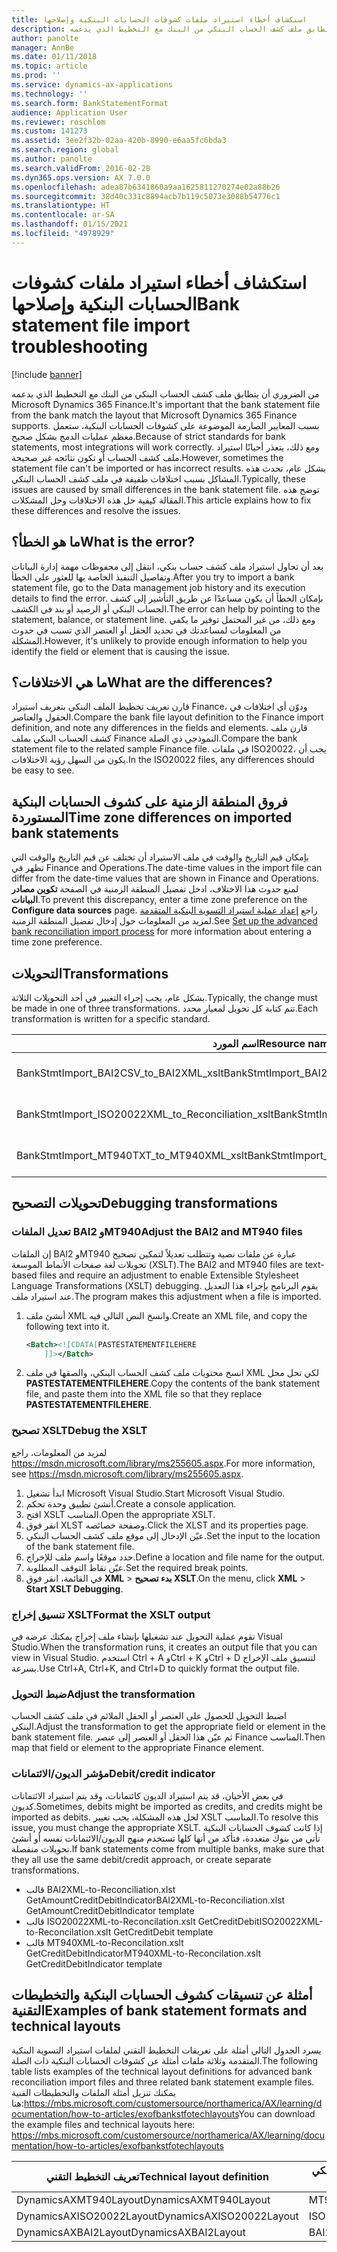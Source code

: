```yaml
---
title: استكشاف أخطاء استيراد ملفات كشوفات الحسابات البنكية وإصلاحها
description: من الضروري أن يتطابق ملف كشف الحساب البنكي من البنك مع التخطيط الذي يدعمه Microsoft Dynamics 365 Finance. بسبب المعايير الصارمة الموضوعة على كشوفات الحسابات البنكية، ستعمل معظم عمليات الدمج بشكل صحيح. ومع ذلك، يتعذر أحيانًا استيراد ملف كشف الحساب أو تكون نتائجه غير صحيحة. بشكل عام، تحدث هذه المشاكل بسبب اختلافات طفيفة في ملف كشف الحساب البنكي. توضح هذه المقالة كيفية حل هذه الاختلافات وحل المشكلات.
author: panolte
manager: AnnBe
ms.date: 01/11/2018
ms.topic: article
ms.prod: ''
ms.service: dynamics-ax-applications
ms.technology: ''
ms.search.form: BankStatementFormat
audience: Application User
ms.reviewer: roschlom
ms.custom: 141273
ms.assetid: 3ee2f32b-02aa-420b-8990-e6aa5fc6bda3
ms.search.region: global
ms.author: panolte
ms.search.validFrom: 2016-02-28
ms.dyn365.ops.version: AX 7.0.0
ms.openlocfilehash: adea87b6341860a9aa1625811270274e02a88b26
ms.sourcegitcommit: 38d40c331c8894acb7b119c5073e3088b54776c1
ms.translationtype: HT
ms.contentlocale: ar-SA
ms.lasthandoff: 01/15/2021
ms.locfileid: "4978929"
---
```

# <a name="bank-statement-file-import-troubleshooting"></a><span data-ttu-id="523d8-107">استكشاف أخطاء استيراد ملفات كشوفات الحسابات البنكية وإصلاحها</span><span class="sxs-lookup"><span data-stu-id="523d8-107">Bank statement file import troubleshooting</span></span>

[!include [banner](../includes/banner.md)]

<span data-ttu-id="523d8-108">من الضروري أن يتطابق ملف كشف الحساب البنكي من البنك مع التخطيط الذي يدعمه Microsoft Dynamics 365 Finance.</span><span class="sxs-lookup"><span data-stu-id="523d8-108">It's important that the bank statement file from the bank match the layout that Microsoft Dynamics 365 Finance supports.</span></span> <span data-ttu-id="523d8-109">بسبب المعايير الصارمة الموضوعة على كشوفات الحسابات البنكية، ستعمل معظم عمليات الدمج بشكل صحيح.</span><span class="sxs-lookup"><span data-stu-id="523d8-109">Because of strict standards for bank statements, most integrations will work correctly.</span></span> <span data-ttu-id="523d8-110">ومع ذلك، يتعذر أحيانًا استيراد ملف كشف الحساب أو تكون نتائجه غير صحيحة.</span><span class="sxs-lookup"><span data-stu-id="523d8-110">However, sometimes the statement file can't be imported or has incorrect results.</span></span> <span data-ttu-id="523d8-111">بشكل عام، تحدث هذه المشاكل بسبب اختلافات طفيفة في ملف كشف الحساب البنكي.</span><span class="sxs-lookup"><span data-stu-id="523d8-111">Typically, these issues are caused by small differences in the bank statement file.</span></span> <span data-ttu-id="523d8-112">توضح هذه المقالة كيفية حل هذه الاختلافات وحل المشكلات.</span><span class="sxs-lookup"><span data-stu-id="523d8-112">This article explains how to fix these differences and resolve the issues.</span></span>

<a name="what-is-the-error"></a><span data-ttu-id="523d8-113">ما هو الخطأ؟</span><span class="sxs-lookup"><span data-stu-id="523d8-113">What is the error?</span></span>
------------------

<span data-ttu-id="523d8-114">بعد أن تحاول استيراد ملف كشف حساب بنكي، انتقل إلى محفوظات مهمة إدارة البيانات وتفاصيل التنفيذ الخاصة بها للعثور على الخطأ.</span><span class="sxs-lookup"><span data-stu-id="523d8-114">After you try to import a bank statement file, go to the Data management job history and its execution details to find the error.</span></span> <span data-ttu-id="523d8-115">بإمكان الخطأ أن يكون مساعدًا عن طريق التأشير إلى كشف الحساب البنكي أو الرصيد أو بند في الكشف.</span><span class="sxs-lookup"><span data-stu-id="523d8-115">The error can help by pointing to the statement, balance, or statement line.</span></span> <span data-ttu-id="523d8-116">ومع ذلك، من غير المحتمل توفير ما يكفي من المعلومات لمساعدتك في تحديد الحقل أو العنصر الذي تسبب في حدوث المشكلة.</span><span class="sxs-lookup"><span data-stu-id="523d8-116">However, it's unlikely to provide enough information to help you identify the field or element that is causing the issue.</span></span>

## <a name="what-are-the-differences"></a><span data-ttu-id="523d8-117">ما هي الاختلافات؟</span><span class="sxs-lookup"><span data-stu-id="523d8-117">What are the differences?</span></span>
<span data-ttu-id="523d8-118">قارن تعريف تخطيط الملف البنكي بتعريف استيراد Finance، ودوّن أي اختلافات في الحقول والعناصر.</span><span class="sxs-lookup"><span data-stu-id="523d8-118">Compare the bank file layout definition to the Finance import definition, and note any differences in the fields and elements.</span></span> <span data-ttu-id="523d8-119">‏قارن ملف كشف الحساب البنكي بملف Finance النموذجي ذي الصلة.</span><span class="sxs-lookup"><span data-stu-id="523d8-119">Compare the bank statement file to the related sample Finance file.</span></span> <span data-ttu-id="523d8-120">في ملفات ISO20022، يجب أن يكون من السهل رؤية الاختلافات.‬</span><span class="sxs-lookup"><span data-stu-id="523d8-120">In the ISO20022 files, any differences should be easy to see.</span></span>

## <a name="time-zone-differences-on-imported-bank-statements"></a><span data-ttu-id="523d8-121">فروق المنطقة الزمنية على كشوف الحسابات البنكية المستوردة</span><span class="sxs-lookup"><span data-stu-id="523d8-121">Time zone differences on imported bank statements</span></span>
<span data-ttu-id="523d8-122">بإمكان قيم التاريخ والوقت في ملف الاستيراد أن تختلف عن قيم التاريخ والوقت التي تظهر في Finance and Operations.</span><span class="sxs-lookup"><span data-stu-id="523d8-122">The date-time values in the import file can differ from the date-time values that are shown in Finance and Operations.</span></span> <span data-ttu-id="523d8-123">لمنع حدوث هذا الاختلاف، ادخل تفضيل المنطقة الزمنية في الصفحة **تكوين مصادر البيانات**.</span><span class="sxs-lookup"><span data-stu-id="523d8-123">To prevent this discrepancy, enter a time zone preference on the **Configure data sources** page.</span></span> <span data-ttu-id="523d8-124">راجع [إعداد عملية استيراد التسوية البنكية المتقدمة](set-up-advanced-bank-reconciliation-import-process.md) لمزيد من المعلومات حول إدخال تفضيل المنطقة الزمنية.</span><span class="sxs-lookup"><span data-stu-id="523d8-124">See [Set up the advanced bank reconciliation import process](set-up-advanced-bank-reconciliation-import-process.md) for more information about entering a time zone preference.</span></span>

## <a name="transformations"></a><span data-ttu-id="523d8-125">التحويلات</span><span class="sxs-lookup"><span data-stu-id="523d8-125">Transformations</span></span>
<span data-ttu-id="523d8-126">بشكل عام، يجب إجراء التغيير في أحد التحويلات الثلاثة.</span><span class="sxs-lookup"><span data-stu-id="523d8-126">Typically, the change must be made in one of three transformations.</span></span> <span data-ttu-id="523d8-127">تتم كتابة كل تحويل لمعيار محدد.</span><span class="sxs-lookup"><span data-stu-id="523d8-127">Each transformation is written for a specific standard.</span></span>

| <span data-ttu-id="523d8-128">اسم المورد</span><span class="sxs-lookup"><span data-stu-id="523d8-128">Resource name</span></span>                                         | <span data-ttu-id="523d8-129">اسم الملف</span><span class="sxs-lookup"><span data-stu-id="523d8-129">File name</span></span>                          |
|-------------------------------------------------------|------------------------------------|
| <span data-ttu-id="523d8-130">BankStmtImport\_BAI2CSV\_to\_BAI2XML\_xslt</span><span class="sxs-lookup"><span data-stu-id="523d8-130">BankStmtImport\_BAI2CSV\_to\_BAI2XML\_xslt</span></span>            | <span data-ttu-id="523d8-131">BAI2CSV-to-BAI2XML.xslt</span><span class="sxs-lookup"><span data-stu-id="523d8-131">BAI2CSV-to-BAI2XML.xslt</span></span>            |
| <span data-ttu-id="523d8-132">BankStmtImport\_ISO20022XML\_to\_Reconciliation\_xslt</span><span class="sxs-lookup"><span data-stu-id="523d8-132">BankStmtImport\_ISO20022XML\_to\_Reconciliation\_xslt</span></span> | <span data-ttu-id="523d8-133">ISO20022XML-to-Reconciliation.xslt</span><span class="sxs-lookup"><span data-stu-id="523d8-133">ISO20022XML-to-Reconciliation.xslt</span></span> |
| <span data-ttu-id="523d8-134">BankStmtImport\_MT940TXT\_to\_MT940XML\_xslt</span><span class="sxs-lookup"><span data-stu-id="523d8-134">BankStmtImport\_MT940TXT\_to\_MT940XML\_xslt</span></span>          | <span data-ttu-id="523d8-135">MT940TXT-to-MT940XML.xslt</span><span class="sxs-lookup"><span data-stu-id="523d8-135">MT940TXT-to-MT940XML.xslt</span></span>          |

## <a name="debugging-transformations"></a><span data-ttu-id="523d8-136">تحويلات التصحيح</span><span class="sxs-lookup"><span data-stu-id="523d8-136">Debugging transformations</span></span>
### <a name="adjust-the-bai2-and-mt940-files"></a><span data-ttu-id="523d8-137">تعديل الملفات BAI2 وMT940</span><span class="sxs-lookup"><span data-stu-id="523d8-137">Adjust the BAI2 and MT940 files</span></span>

<span data-ttu-id="523d8-138">إن الملفات BAI2 وMT940 عبارة عن ملفات نصية وتتطلب تعديلاً لتمكين تصحيح تحويلات لغة صفحات الأنماط الموسعة (XSLT).</span><span class="sxs-lookup"><span data-stu-id="523d8-138">The BAI2 and MT940 files are text-based files and require an adjustment to enable Extensible Stylesheet Language Transformations (XSLT) debugging.</span></span> <span data-ttu-id="523d8-139">يقوم البرنامج بإجراء هذا التعديل عند استيراد ملف.</span><span class="sxs-lookup"><span data-stu-id="523d8-139">The program makes this adjustment when a file is imported.</span></span>

1.  <span data-ttu-id="523d8-140">أنشئ ملف XML وانسخ النص التالي فيه.</span><span class="sxs-lookup"><span data-stu-id="523d8-140">Create an XML file, and copy the following text into it.</span></span>

    ```xml
    <Batch><![CDATA[PASTESTATEMENTFILEHERE
        ]]></Batch>
    ```
    
2.  <span data-ttu-id="523d8-141">انسخ محتويات ملف كشف الحساب البنكي، والصقها في ملف XML لكي تحل محل **PASTESTATEMENTFILEHERE**.</span><span class="sxs-lookup"><span data-stu-id="523d8-141">Copy the contents of the bank statement file, and paste them into the XML file so that they replace **PASTESTATEMENTFILEHERE**.</span></span>

### <a name="debug-the-xslt"></a><span data-ttu-id="523d8-142">تصحيح XSLT</span><span class="sxs-lookup"><span data-stu-id="523d8-142">Debug the XSLT</span></span>

<span data-ttu-id="523d8-143">لمزيد من المعلومات، راجع <https://msdn.microsoft.com/library/ms255605.aspx>.</span><span class="sxs-lookup"><span data-stu-id="523d8-143">For more information, see <https://msdn.microsoft.com/library/ms255605.aspx>.</span></span>

1.  <span data-ttu-id="523d8-144">ابدأ تشغيل Microsoft Visual Studio.</span><span class="sxs-lookup"><span data-stu-id="523d8-144">Start Microsoft Visual Studio.</span></span>
2.  <span data-ttu-id="523d8-145">أنشئ تطبيق وحدة تحكم.</span><span class="sxs-lookup"><span data-stu-id="523d8-145">Create a console application.</span></span>
3.  <span data-ttu-id="523d8-146">افتح XSLT المناسب.</span><span class="sxs-lookup"><span data-stu-id="523d8-146">Open the appropriate XSLT.</span></span>
4.  <span data-ttu-id="523d8-147">انقر فوق XLST وصفحة خصائصه.</span><span class="sxs-lookup"><span data-stu-id="523d8-147">Click the XLST and its properties page.</span></span>
5.  <span data-ttu-id="523d8-148">عيّن الإدخال إلى موقع ملف كشف الحساب البنكي.</span><span class="sxs-lookup"><span data-stu-id="523d8-148">Set the input to the location of the bank statement file.</span></span>
6.  <span data-ttu-id="523d8-149">حدد موقعًا واسم ملف للإخراج.</span><span class="sxs-lookup"><span data-stu-id="523d8-149">Define a location and file name for the output.</span></span>
7.  <span data-ttu-id="523d8-150">عيّن نقاط التوقف المطلوبة.</span><span class="sxs-lookup"><span data-stu-id="523d8-150">Set the required break points.</span></span>
8.  <span data-ttu-id="523d8-151">في القائمة، انقر فوق **XML** &gt; **بدء تصحيح XSLT**.</span><span class="sxs-lookup"><span data-stu-id="523d8-151">On the menu, click **XML** &gt; **Start XSLT Debugging**.</span></span>

### <a name="format-the-xslt-output"></a><span data-ttu-id="523d8-152">تنسيق إخراج XSLT</span><span class="sxs-lookup"><span data-stu-id="523d8-152">Format the XSLT output</span></span>

<span data-ttu-id="523d8-153">تقوم عملية التحويل عند تشغيلها بإنشاء ملف إخراج يمكنك عرضه في Visual Studio.</span><span class="sxs-lookup"><span data-stu-id="523d8-153">When the transformation runs, it creates an output file that you can view in Visual Studio.</span></span> <span data-ttu-id="523d8-154">استخدم Ctrl + A وCtrl + K وCtrl + D لتنسيق ملف الإخراج بسرعة.</span><span class="sxs-lookup"><span data-stu-id="523d8-154">Use Ctrl+A, Ctrl+K, and Ctrl+D to quickly format the output file.</span></span>

### <a name="adjust-the-transformation"></a><span data-ttu-id="523d8-155">ضبط التحويل</span><span class="sxs-lookup"><span data-stu-id="523d8-155">Adjust the transformation</span></span>

<span data-ttu-id="523d8-156">اضبط التحويل للحصول على العنصر أو الحقل الملائم في ملف كشف الحساب البنكي.</span><span class="sxs-lookup"><span data-stu-id="523d8-156">Adjust the transformation to get the appropriate field or element in the bank statement file.</span></span> <span data-ttu-id="523d8-157">ثم عيّن هذا الحقل أو العنصر إلى عنصر Finance المناسب.</span><span class="sxs-lookup"><span data-stu-id="523d8-157">Then map that field or element to the appropriate Finance element.</span></span>

### <a name="debitcredit-indicator"></a><span data-ttu-id="523d8-158">مؤشر الديون/الائتمانات</span><span class="sxs-lookup"><span data-stu-id="523d8-158">Debit/credit indicator</span></span>

<span data-ttu-id="523d8-159">في بعض الأحيان، قد يتم استيراد الديون كائتمانات، وقد يتم استيراد الائتمانات كديون.</span><span class="sxs-lookup"><span data-stu-id="523d8-159">Sometimes, debits might be imported as credits, and credits might be imported as debits.</span></span> <span data-ttu-id="523d8-160">لحل هذه المشكلة، يجب تغيير XSLT المناسب.</span><span class="sxs-lookup"><span data-stu-id="523d8-160">To resolve this issue, you must change the appropriate XSLT.</span></span> <span data-ttu-id="523d8-161">إذا كانت كشوف الحسابات البنكية تأتي من بنوك متعددة، فتأكد من أنها كلها تستخدم منهج الديون/الائتمانات نفسه أو أنشئ تحويلات منفصلة.</span><span class="sxs-lookup"><span data-stu-id="523d8-161">If bank statements come from multiple banks, make sure that they all use the same debit/credit approach, or create separate transformations.</span></span>

-   <span data-ttu-id="523d8-162">قالب BAI2XML-to-Reconciliation.xlst GetAmountCreditDebitIndicator</span><span class="sxs-lookup"><span data-stu-id="523d8-162">BAI2XML-to-Reconciliation.xlst GetAmountCreditDebitIndicator template</span></span>
-   <span data-ttu-id="523d8-163">قالب ISO20022XML-to-Reconcilation.xslt GetCreditDebit</span><span class="sxs-lookup"><span data-stu-id="523d8-163">ISO20022XML-to-Reconcilation.xslt GetCreditDebit template</span></span>
-   <span data-ttu-id="523d8-164">قالب MT940XML-to-Reconcilation.xslt GetCreditDebitIndicator</span><span class="sxs-lookup"><span data-stu-id="523d8-164">MT940XML-to-Reconcilation.xslt GetCreditDebitIndicator template</span></span>

## <a name="examples-of-bank-statement-formats-and-technical-layouts"></a><span data-ttu-id="523d8-165">أمثلة عن تنسيقات كشوف الحسابات البنكية والتخطيطات التقنية</span><span class="sxs-lookup"><span data-stu-id="523d8-165">Examples of bank statement formats and technical layouts</span></span>
<span data-ttu-id="523d8-166">يسرد الجدول التالي أمثلة على تعريفات التخطيط التقني لملفات استيراد التسوية البنكية المتقدمة وثلاثة ملفات أمثلة عن كشوفات الحسابات البنكية ذات الصلة.</span><span class="sxs-lookup"><span data-stu-id="523d8-166">The following table lists examples of the technical layout definitions for advanced bank reconciliation import files and three related bank statement example files.</span></span> <span data-ttu-id="523d8-167">يمكنك تنزيل أمثلة الملفات والتخطيطات الفنية هنا:https://mbs.microsoft.com/customersource/northamerica/AX/learning/documentation/how-to-articles/exofbankstfotechlayouts</span><span class="sxs-lookup"><span data-stu-id="523d8-167">You can download the example files and technical layouts here: https://mbs.microsoft.com/customersource/northamerica/AX/learning/documentation/how-to-articles/exofbankstfotechlayouts</span></span>  


| <span data-ttu-id="523d8-168">تعريف التخطيط التقني</span><span class="sxs-lookup"><span data-stu-id="523d8-168">Technical layout definition</span></span>                             | <span data-ttu-id="523d8-169">ملف مثال عن كشف الحساب البنكي</span><span class="sxs-lookup"><span data-stu-id="523d8-169">Bank statement example file</span></span>          |
|---------------------------------------------------------|--------------------------------------|
| <span data-ttu-id="523d8-170">DynamicsAXMT940Layout</span><span class="sxs-lookup"><span data-stu-id="523d8-170">DynamicsAXMT940Layout</span></span>                                   | <span data-ttu-id="523d8-171">MT940StatementExample</span><span class="sxs-lookup"><span data-stu-id="523d8-171">MT940StatementExample</span></span>                |
| <span data-ttu-id="523d8-172">DynamicsAXISO20022Layout</span><span class="sxs-lookup"><span data-stu-id="523d8-172">DynamicsAXISO20022Layout</span></span>                                | <span data-ttu-id="523d8-173">ISO20022StatementExample</span><span class="sxs-lookup"><span data-stu-id="523d8-173">ISO20022StatementExample</span></span>             |
| <span data-ttu-id="523d8-174">DynamicsAXBAI2Layout</span><span class="sxs-lookup"><span data-stu-id="523d8-174">DynamicsAXBAI2Layout</span></span>                                    | <span data-ttu-id="523d8-175">BAI2StatementExample</span><span class="sxs-lookup"><span data-stu-id="523d8-175">BAI2StatementExample</span></span>                 |





